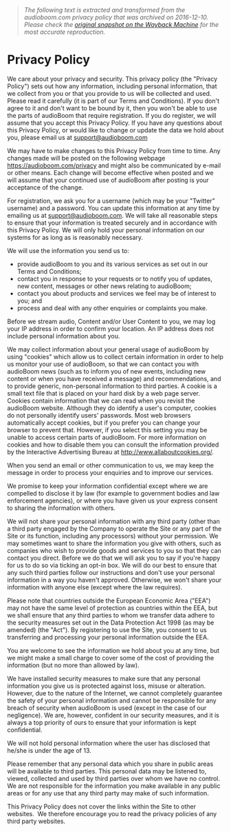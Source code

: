 > *The following text is extracted and transformed from the audioboom.com privacy policy that was archived on 2016-12-10. Please check the [original snapshot on the Wayback Machine](https://web.archive.org/web/20161210185133id_/https%3A//audioboom.com/privacy) for the most accurate reproduction.*

# Privacy Policy

We care about your privacy and security. This privacy policy (the "Privacy Policy") sets out how any information, including personal information, that we collect from you or that you provide to us will be collected and used. Please read it carefully (it is part of our Terms and Conditions). If you don't agree to it and don't want to be bound by it, then you won't be able to use the parts of audioBoom that require registration. If you do register, we will assume that you accept this Privacy Policy. If you have any questions about this Privacy Policy, or would like to change or update the data we hold about you, please email us at support@audioboom.com 

We may have to make changes to this Privacy Policy from time to time. Any changes made will be posted on the following webpage https://audioboom.com/privacy and might also be communicated by e-mail or other means. Each change will become effective when posted and we will assume that your continued use of audioBoom after posting is your acceptance of the change. 

For registration, we ask you for a username (which may be your "Twitter" username) and a password. You can update this information at any time by emailing us at support@audioboom.com. We will take all reasonable steps to ensure that your information is treated securely and in accordance with this Privacy Policy. We will only hold your personal information on our systems for as long as is reasonably necessary. 

We will use the information you send us to: 

  * provide audioBoom to you and its various services as set out in our Terms and Conditions;
  * contact you in response to your requests or to notify you of updates, new content, messages or other news relating to audioBoom;
  * contact you about products and services we feel may be of interest to you; and
  * process and deal with any other enquiries or complaints you make.



Before we stream audio, Content and/or User Content to you, we may log your IP address in order to confirm your location. An IP address does not include personal information about you. 

We may collect information about your general usage of audioBoom by using "cookies" which allow us to collect certain information in order to help us monitor your use of audioBoom, so that we can contact you with audioBoom news (such as to inform you of new events, including new content or when you have received a message) and recommendations, and to provide generic, non-personal information to third parties. A cookie is a small text file that is placed on your hard disk by a web page server. Cookies contain information that we can read when you revisit the audioBoom website. Although they do identify a user's computer, cookies do not personally identify users' passwords. Most web browsers automatically accept cookies, but if you prefer you can change your browser to prevent that. However, if you select this setting you may be unable to access certain parts of audioBoom. For more information on cookies and how to disable them you can consult the information provided by the Interactive Advertising Bureau at http://www.allaboutcookies.org/. 

When you send an email or other communication to us, we may keep the message in order to process your enquiries and to improve our services. 

We promise to keep your information confidential except where we are compelled to disclose it by law (for example to government bodies and law enforcement agencies), or where you have given us your express consent to sharing the information with others. 

We will not share your personal information with any third party (other than a third party engaged by the Company to operate the Site or any part of the Site or its function, including any processors) without your permission. We may sometimes want to share the information you give with others, such as companies who wish to provide goods and services to you so that they can contact you direct. Before we do that we will ask you to say if you're happy for us to do so via ticking an opt-in box. We will do our best to ensure that any such third parties follow our instructions and don't use your personal information in a way you haven't approved. Otherwise, we won't share your information with anyone else (except where the law requires). 

Please note that countries outside the European Economic Area ("EEA") may not have the same level of protection as countries within the EEA, but we shall ensure that any third parties to whom we transfer data adhere to the security measures set out in the Data Protection Act 1998 (as may be amended) (the "Act"). By registering to use the Site, you consent to us transferring and processing your personal information outside the EEA. 

You are welcome to see the information we hold about you at any time, but we might make a small charge to cover some of the cost of providing the information (but no more than allowed by law). 

We have installed security measures to make sure that any personal information you give us is protected against loss, misuse or alteration. However, due to the nature of the Internet, we cannot completely guarantee the safety of your personal information and cannot be responsible for any breach of security when audioBoom is used (except in the case of our negligence). We are, however, confident in our security measures, and it is always a top priority of ours to ensure that your information is kept confidential. 

We will not hold personal information where the user has disclosed that he/she is under the age of 13. 

Please remember that any personal data which you share in public areas will be available to third parties. This personal data may be listened to, viewed, collected and used by third parties over whom we have no control. We are not responsible for the information you make available in any public areas or for any use that any third party may make of such information. 

This Privacy Policy does not cover the links within the Site to other websites.  We therefore encourage you to read the privacy policies of any third party websites. 
